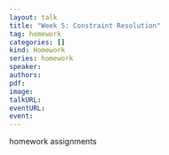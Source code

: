 ```yaml
---
layout: talk
title: "Week 5: Constraint Resolution"
tag: homework
categories: []
kind: Homework
series: homework
speaker:
authors:
pdf:
image: 
talkURL:
eventURL:
event:
---
```


homework assignments
